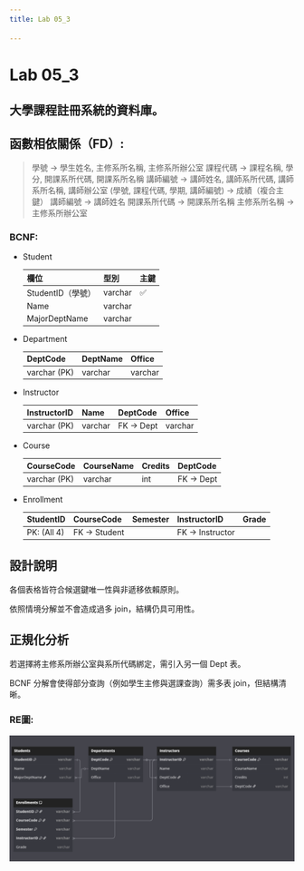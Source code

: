 ```yaml
---
title: Lab 05_3

---
```


# Lab 05_3
## 大學課程註冊系統的資料庫。
## 函數相依關係（FD）:
>學號 → 學生姓名, 主修系所名稱, 主修系所辦公室
課程代碼 → 課程名稱, 學分, 開課系所代碼, 開課系所名稱
講師編號 → 講師姓名, 講師系所代碼, 講師系所名稱, 講師辦公室
(學號, 課程代碼, 學期, 講師編號) → 成績（複合主鍵）
講師編號 → 講師姓名
開課系所代碼 → 開課系所名稱
主修系所名稱 → 主修系所辦公室

### BCNF:
* Student

    | 欄位            | 型別      | 主鍵 |
    | ------------- | ------- | -- |
    | StudentID（學號） | varchar | ✅  |
    | Name          | varchar |    |
    | MajorDeptName | varchar |    |
    
* Department

    | DeptCode     | DeptName | Office  |
    | ------------ | -------- | ------- |
    | varchar (PK) | varchar  | varchar |

* Instructor

    | InstructorID | Name    | DeptCode  | Office  |
    | ------------ | ------- | --------- | ------- |
    | varchar (PK) | varchar | FK → Dept | varchar |
    
* Course

    | CourseCode   | CourseName | Credits | DeptCode  |
    | ------------ | ---------- | ------- | --------- |
    | varchar (PK) | varchar    | int     | FK → Dept |
    
* Enrollment

    | StudentID   | CourseCode   | Semester | InstructorID    | Grade |
    | ----------- | ------------ | -------- | --------------- | ----- |
    | PK: (All 4) | FK → Student |          | FK → Instructor |       |
    
## 設計說明

各個表格皆符合候選鍵唯一性與非遞移依賴原則。

依照情境分解並不會造成過多 join，結構仍具可用性。

## 正規化分析

若選擇將主修系所辦公室與系所代碼綁定，需引入另一個 Dept 表。

BCNF 分解會使得部分查詢（例如學生主修與選課查詢）需多表 join，但結構清晰。

### RE圖:
![image](https://github.com/CHENGXee/lab_5/blob/main/Lab-05_3/image_3.png)
